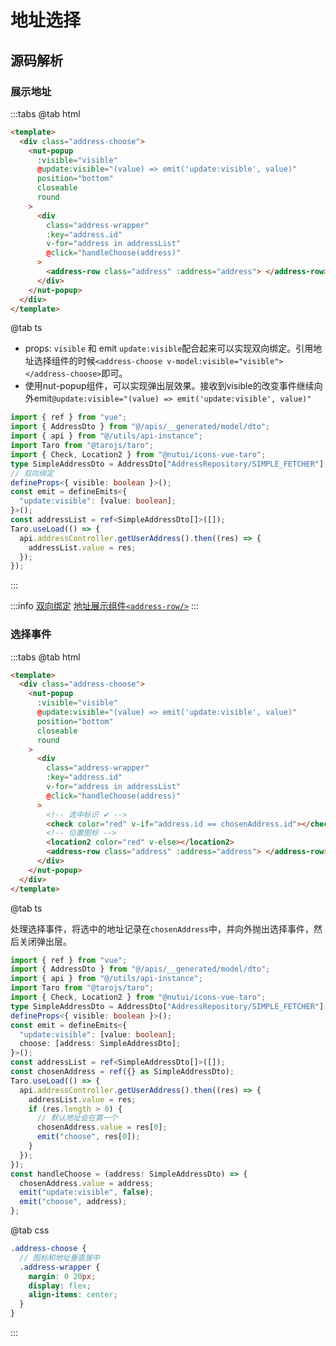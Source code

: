 # 地址选择

## 源码解析

### 展示地址

:::tabs
@tab html

```html
<template>
  <div class="address-choose">
    <nut-popup
      :visible="visible"
      @update:visible="(value) => emit('update:visible', value)"
      position="bottom"
      closeable
      round
    >
      <div
        class="address-wrapper"
        :key="address.id"
        v-for="address in addressList"
        @click="handleChoose(address)"
      >
        <address-row class="address" :address="address"> </address-row>
      </div>
    </nut-popup>
  </div>
</template>
```

@tab ts

- props: `visible` 和 emit `update:visible`配合起来可以实现双向绑定。引用地址选择组件的时候`<address-choose v-model:visible="visible"></address-choose>`即可。
- 使用nut-popup组件，可以实现弹出层效果。接收到visible的改变事件继续向外emit`@update:visible="(value) => emit('update:visible', value)"`

```ts
import { ref } from "vue";
import { AddressDto } from "@/apis/__generated/model/dto";
import { api } from "@/utils/api-instance";
import Taro from "@tarojs/taro";
import { Check, Location2 } from "@nutui/icons-vue-taro";
type SimpleAddressDto = AddressDto["AddressRepository/SIMPLE_FETCHER"];
// 双向绑定
defineProps<{ visible: boolean }>();
const emit = defineEmits<{
  "update:visible": [value: boolean];
}>();
const addressList = ref<SimpleAddressDto[]>([]);
Taro.useLoad(() => {
  api.addressController.getUserAddress().then((res) => {
    addressList.value = res;
  });
});
```

:::

:::info
[双向绑定](https://cn.vuejs.org/guide/components/v-model.html)
[地址展示组件`<address-row/>`](./address-row.md)
:::

### 选择事件

:::tabs
@tab html

```html {14,16-19}
<template>
  <div class="address-choose">
    <nut-popup
      :visible="visible"
      @update:visible="(value) => emit('update:visible', value)"
      position="bottom"
      closeable
      round
    >
      <div
        class="address-wrapper"
        :key="address.id"
        v-for="address in addressList"
        @click="handleChoose(address)"
      >
        <!-- 选中标识 ✔ -->
        <check color="red" v-if="address.id == chosenAddress.id"></check>
        <!-- 位置图标 -->
        <location2 color="red" v-else></location2>
        <address-row class="address" :address="address"> </address-row>
      </div>
    </nut-popup>
  </div>
</template>
```

@tab ts

处理选择事件，将选中的地址记录在`chosenAddress`中，并向外抛出选择事件，然后关闭弹出层。

```ts {10,17-21,24-28}
import { ref } from "vue";
import { AddressDto } from "@/apis/__generated/model/dto";
import { api } from "@/utils/api-instance";
import Taro from "@tarojs/taro";
import { Check, Location2 } from "@nutui/icons-vue-taro";
type SimpleAddressDto = AddressDto["AddressRepository/SIMPLE_FETCHER"];
defineProps<{ visible: boolean }>();
const emit = defineEmits<{
  "update:visible": [value: boolean];
  choose: [address: SimpleAddressDto];
}>();
const addressList = ref<SimpleAddressDto[]>([]);
const chosenAddress = ref({} as SimpleAddressDto);
Taro.useLoad(() => {
  api.addressController.getUserAddress().then((res) => {
    addressList.value = res;
    if (res.length > 0) {
      // 默认地址会在第一个
      chosenAddress.value = res[0];
      emit("choose", res[0]);
    }
  });
});
const handleChoose = (address: SimpleAddressDto) => {
  chosenAddress.value = address;
  emit("update:visible", false);
  emit("choose", address);
};
```

@tab css

```scss {2-7}
.address-choose {
  // 图标和地址垂直居中
  .address-wrapper {
    margin: 0 20px;
    display: flex;
    align-items: center;
  }
}
```

:::

